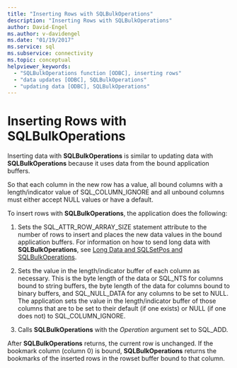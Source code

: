 ```yaml
---
title: "Inserting Rows with SQLBulkOperations"
description: "Inserting Rows with SQLBulkOperations"
author: David-Engel
ms.author: v-davidengel
ms.date: "01/19/2017"
ms.service: sql
ms.subservice: connectivity
ms.topic: conceptual
helpviewer_keywords:
  - "SQLBulkOperations function [ODBC], inserting rows"
  - "data updates [ODBC], SQLBulkOperations"
  - "updating data [ODBC], SQLBulkOperations"
---
```

# Inserting Rows with SQLBulkOperations
Inserting data with **SQLBulkOperations** is similar to updating data with **SQLBulkOperations** because it uses data from the bound application buffers.  
  
 So that each column in the new row has a value, all bound columns with a length/indicator value of SQL_COLUMN_IGNORE and all unbound columns must either accept NULL values or have a default.  
  
 To insert rows with **SQLBulkOperations**, the application does the following:  
  
1.  Sets the SQL_ATTR_ROW_ARRAY_SIZE statement attribute to the number of rows to insert and places the new data values in the bound application buffers. For information on how to send long data with **SQLBulkOperations**, see [Long Data and SQLSetPos and SQLBulkOperations](../../../odbc/reference/develop-app/long-data-and-sqlsetpos-and-sqlbulkoperations.md).  
  
2.  Sets the value in the length/indicator buffer of each column as necessary. This is the byte length of the data or SQL_NTS for columns bound to string buffers, the byte length of the data for columns bound to binary buffers, and SQL_NULL_DATA for any columns to be set to NULL. The application sets the value in the length/indicator buffer of those columns that are to be set to their default (if one exists) or NULL (if one does not) to SQL_COLUMN_IGNORE.  
  
3.  Calls **SQLBulkOperations** with the *Operation* argument set to SQL_ADD.  
  
 After **SQLBulkOperations** returns, the current row is unchanged. If the bookmark column (column 0) is bound, **SQLBulkOperations** returns the bookmarks of the inserted rows in the rowset buffer bound to that column.
